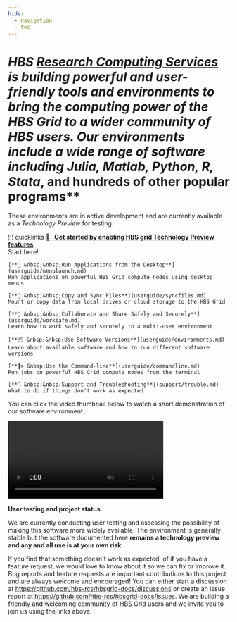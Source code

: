```yaml
---
hide:
  - navigation
  - toc
---
```


# **HBS [Research Computing Services](https://www.hbs.edu/research-computing-services) is building powerful and user-friendly tools and environments to bring the computing power of the HBS Grid to a wider community of HBS users. Our environments include a wide range of software including *Julia*, *Matlab*, *Python*, *R*,* Stata*, and hundreds of other popular programs**

These environments are in active development and are currently
available as a *Technology Preview* for testing.

!!! quicklinks
    [**🥇 &nbsp;&nbsp;Get started by enabling HBS grid Technology Preview features**](userguide/quickstart.md)  
    Start here!
     
    [**🚀 &nbsp;&nbsp;Run Applications from the Desktop**](userguide/menulaunch.md)  
    Run applications on powerful HBS Grid compute nodes using desktop menus
     
    [**🔄 &nbsp;&nbsp;Copy and Sync Files**](userguide/syncfiles.md)  
    Mount or copy data from local drives or cloud storage to the HBS Grid
     
    [**👥 &nbsp;&nbsp;Collaborate and Share Safely and Securely**](userguide/worksafe.md)  
    Learn how to work safely and securely in a multi-user environment
     
    [**📦 &nbsp;&nbsp;Use Software Versions**](userguide/environments.md)  
    Learn about available software and how to run different software versions
     
    [**┃> &nbsp;Use the Command-line**](userguide/commandline.md)  
    Run jobs on powerful HBS Grid compute nodes from the terminal
     
    [**🦺 &nbsp;&nbsp;Support and Troubleshooting**](support/trouble.md)  
    What to do if things don't work as expected


You can click the video thumbnail below to watch a short demonstration
of our software environment.

<video width="70%" controls>
  <source src="userguide/media/intro.webm" type="video/webm">
Your browser does not support the video tag.
</video>


**User testing and project status**

We are currently conducting user testing and assessing the possibility
of making this software more widely available. The environment is
generally stable but the software documented here 
**remains a technology preview and any and all use is at your own risk**.

If you find that something doesn't work as expected, of if you have a
feature request, we would love to know about it so we can fix or improve
it. Bug reports and feature requests are important contributions to this
project and are always welcome and encouraged! You can either start a
discussion at <https://github.com/hbs-rcs/hbsgrid-docs/discussions> or create an issue
report at <https://github.com/hbs-rcs/hbsgrid-docs/issues>. We are building a
friendly and welcoming community of HBS Grid users and we invite you to
join us using the links above.
